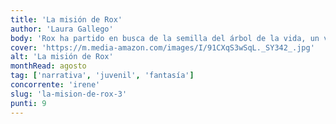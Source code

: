 ```yaml
---
title: 'La misión de Rox'
author: 'Laura Gallego'
body: 'Rox ha partido en busca de la semilla del árbol de la vida, un viaje que la llevará a un lugar remoto y peligroso. Allí se enfrentará a los peligros de la selva y a las trampas de los seres que la habitan, pero también encontrará a los aliados que necesita para cumplir su misión.'
cover: 'https://m.media-amazon.com/images/I/91CXqS3wSqL._SY342_.jpg'
alt: 'La misión de Rox'
monthRead: agosto
tag: ['narrativa', 'juvenil', 'fantasía']
concorrente: 'irene'
slug: 'la-mision-de-rox-3'
punti: 9
---
```

